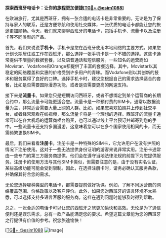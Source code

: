 **探索西班牙电话卡：让你的旅程更加便捷[[TG💪+ @esim1088](https://t.me/s/esim1088)]**

在欧洲旅行，尤其是西班牙，拥有一张合适的电话卡是非常重要的。无论是为了保持与家人的联系，还是方便导航和使用社交媒体，一张优质的电话卡都能让您的旅途更加顺畅。今天，我们就来聊聊西班牙的电话卡，包括手机卡、流量卡以及注册卡等不同类型的产品。

首先，我们来说说**手机卡**。手机卡是您在西班牙使用本地网络的主要方式。如果您计划长期居住或工作在西班牙，那么选择一张手机卡是一个不错的选择。这些卡通常提供不限量的数据套餐，以及语音通话和短信服务。一些知名的运营商如Movistar、Vodafone和Orange都提供了丰富的套餐选择。其中，Movistar以其稳定的网络覆盖和实惠的价格受到许多用户的青睐。而Vodafone则以其创新的技术和服务赢得了良好的口碑。选择手机卡时，建议您根据自己的需求选择适合的套餐，比如是否需要国际漫游功能，或者是否需要更高的网速支持。

接下来是**流量卡**。如果您只是短期访问西班牙，或者不想绑定到某个运营商的长期合约中，那么流量卡可能更适合您。流量卡是一种预付费的SIM卡，通常以数据流量为主，非常适合需要大量上网的人群。比如，如果您喜欢拍照并上传到社交平台，或者经常观看在线视频，那么流量卡将是一个理想的选择。西班牙的流量卡通常可以在各大机场的运营商柜台购买，也可以通过线上平台预订并邮寄到您的手中。一些流量卡还支持多国漫游，这意味着您可以在多个国家使用相同的卡，而无需频繁更换SIM卡。

最后，我们来看看**注册卡**。注册卡是一种特殊的SIM卡，它允许用户在没有护照的情况下注册使用。这对于一些无法提供身份证明的游客来说非常实用。注册卡通常由一些专门的第三方服务商提供，他们会在遵守当地法律法规的前提下为您提供服务。注册卡的使用方法与其他SIM卡类似，但需要注意的是，由于没有实名认证，某些高级功能可能会受到限制。因此，在选择注册卡时，请务必确认其服务条款，并确保其符合您的需求。

无论您选择哪种类型的电话卡，都需要提前做好功课。例如，了解不同运营商的网络覆盖范围、价格政策以及客户评价。此外，如果您对西班牙的语言环境不太熟悉，可以选择支持多语言客服的服务商，这样在遇到问题时能够及时得到帮助。

总之，一张合适的电话卡可以让您的西班牙之旅更加愉快和高效。无论是为了通信便利还是娱乐需求，总有一款产品能满足您的要求。希望这篇文章能为您的西班牙之行提供有价值的参考。祝您旅途愉快！

[[TG💪+ @esim1088](https://t.me/s/esim1088) ![Image](https://i.postimg.cc/4NQfJmqS/Snipaste-2025-05-13-00-14-12.png)]